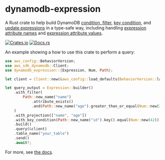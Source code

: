 # dynamodb-expression

A Rust crate to help build DynamoDB [condition, filter](https://docs.aws.amazon.com/amazondynamodb/latest/developerguide/Expressions.OperatorsAndFunctions.html), [key condition](https://docs.aws.amazon.com/amazondynamodb/latest/developerguide/Query.KeyConditionExpressions.html), and [update
expressions](https://docs.aws.amazon.com/amazondynamodb/latest/developerguide/Expressions.UpdateExpressions.html) in a type-safe way, including handling [expression attribute names](https://docs.aws.amazon.com/amazondynamodb/latest/developerguide/Expressions.ExpressionAttributeNames.html) and [expression attribute values](https://docs.aws.amazon.com/amazondynamodb/latest/developerguide/Expressions.ExpressionAttributeValues.html).

[![Crates.io](https://img.shields.io/crates/v/dynamodb-expression.svg)](https://crates.io/crates/dynamodb-expression)
[![Docs.rs](https://docs.rs/dynamodb-expression/badge.svg)](https://docs.rs/dynamodb-expression/)

An example showing a how to use this crate to perform a query:

```rust
use aws_config::BehaviorVersion;
use aws_sdk_dynamodb::Client;
use dynamodb_expression::{Expression, Num, Path};

let client = Client::new(&aws_config::load_defaults(BehaviorVersion::latest()).await);

let query_output = Expression::builder()
    .with_filter(
        Path::new_name("name")
            .attribute_exists()
            .and(Path::new_name("age").greater_than_or_equal(Num::new(2.5))),
    )
    .with_projection(["name", "age"])
    .with_key_condition(Path::new_name("id").key().equal(Num::new(42)))
    .build()
    .query(&client)
    .table_name("your_table")
    .send()
    .await?;
```

For more, see [the docs](https://docs.rs/dynamodb-expression/).
